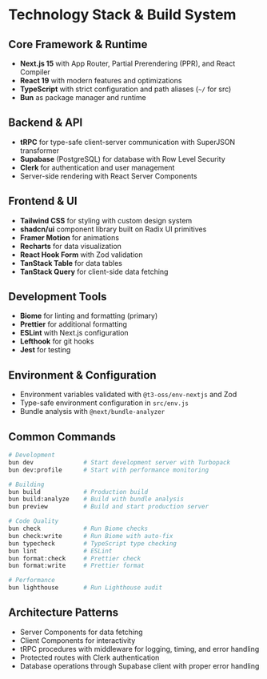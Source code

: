 # Technology Stack & Build System

## Core Framework & Runtime

- **Next.js 15** with App Router, Partial Prerendering (PPR), and React Compiler
- **React 19** with modern features and optimizations
- **TypeScript** with strict configuration and path aliases (`~/` for src)
- **Bun** as package manager and runtime

## Backend & API

- **tRPC** for type-safe client-server communication with SuperJSON transformer
- **Supabase** (PostgreSQL) for database with Row Level Security
- **Clerk** for authentication and user management
- Server-side rendering with React Server Components

## Frontend & UI

- **Tailwind CSS** for styling with custom design system
- **shadcn/ui** component library built on Radix UI primitives
- **Framer Motion** for animations
- **Recharts** for data visualization
- **React Hook Form** with Zod validation
- **TanStack Table** for data tables
- **TanStack Query** for client-side data fetching

## Development Tools

- **Biome** for linting and formatting (primary)
- **Prettier** for additional formatting
- **ESLint** with Next.js configuration
- **Lefthook** for git hooks
- **Jest** for testing

## Environment & Configuration

- Environment variables validated with `@t3-oss/env-nextjs` and Zod
- Type-safe environment configuration in `src/env.js`
- Bundle analysis with `@next/bundle-analyzer`

## Common Commands

```bash
# Development
bun dev              # Start development server with Turbopack
bun dev:profile      # Start with performance monitoring

# Building
bun build            # Production build
bun build:analyze    # Build with bundle analysis
bun preview          # Build and start production server

# Code Quality
bun check            # Run Biome checks
bun check:write      # Run Biome with auto-fix
bun typecheck        # TypeScript type checking
bun lint             # ESLint
bun format:check     # Prettier check
bun format:write     # Prettier format

# Performance
bun lighthouse       # Run Lighthouse audit
```

## Architecture Patterns

- Server Components for data fetching
- Client Components for interactivity
- tRPC procedures with middleware for logging, timing, and error handling
- Protected routes with Clerk authentication
- Database operations through Supabase client with proper error handling
